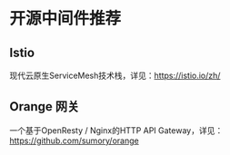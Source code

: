 # 开源中间件推荐
## Istio
现代云原生ServiceMesh技术栈，详见：https://istio.io/zh/

## Orange 网关
一个基于OpenResty / Nginx的HTTP API Gateway，详见：https://github.com/sumory/orange


